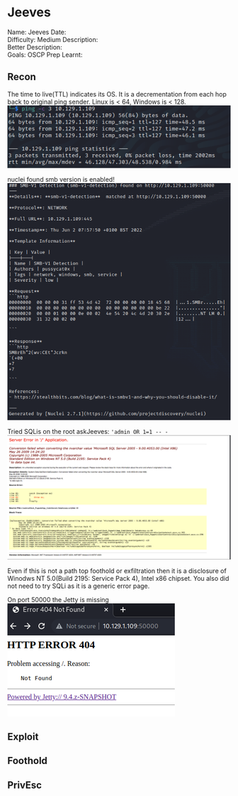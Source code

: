 # Jeeves
Name: Jeeves
Date:  
Difficulty:  Medium
Description:  
Better Description:  
Goals:  OSCP Prep
Learnt:

## Recon
The time to live(TTL) indicates its OS. It is a decrementation from each hop back to original ping sender. Linux is < 64, Windows is < 128.
![ping](HackTheBox/Retired-Machines/Jeeves/Screenshots/ping.png)

nuclei found smb version is enabled!
![smbv1](Screenshots/smbv1-detected.png)

Tried SQLis on the root askJeeves:
`'admin OR 1=1 -- -`
![sqlione](Screenshots/sqlinjection-error-attempt.png)

Even if this is not a path top foothold or exfiltration then it is a disclosure of Winodws NT 5.0(Build 2195: Service Pack 4), Intel x86 chipset. You also did not need to try SQLi as it is a generic error page.

On port 50000 the Jetty is missing
![jetty](Screenshots/notfoundjetty.png)

## Exploit

## Foothold

## PrivEsc

      
